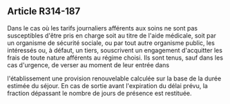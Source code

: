 ## Article R314-187

Dans le cas où les tarifs journaliers afférents aux soins ne sont pas susceptibles d'être pris en charge soit au
titre de l'aide médicale, soit par un organisme de sécurité sociale, ou par tout autre organisme public, les
intéressés ou, à défaut, un tiers, souscrivent un engagement d'acquitter les frais de toute nature afférents
au régime choisi. Ils sont tenus, sauf dans les cas d'urgence, de verser au moment de leur entrée dans


l'établissement une provision renouvelable calculée sur la base de la durée estimée du séjour. En cas de sortie
avant l'expiration du délai prévu, la fraction dépassant le nombre de jours de présence est restituée.

